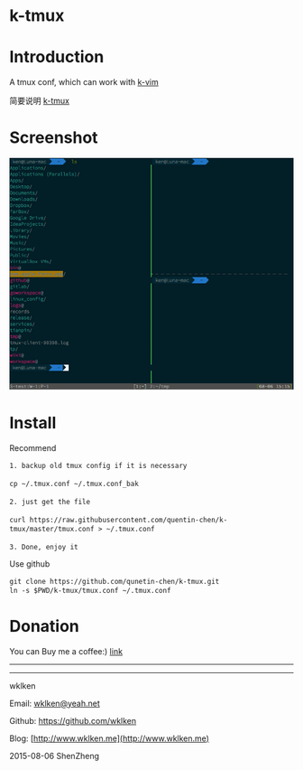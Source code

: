 # k-tmux

# Introduction

A tmux conf, which can work with [k-vim](https://github.com/wklken/k-vim)

简要说明 [k-tmux](http://www.wklken.me/posts/2015/08/06/linux-tmux.html)

# Screenshot

![screenshot](https://raw.githubusercontent.com/wklken/gallery/master/tmux/tmux.png)

# Install

Recommend

```
1. backup old tmux config if it is necessary

cp ~/.tmux.conf ~/.tmux.conf_bak

2. just get the file

curl https://raw.githubusercontent.com/quentin-chen/k-tmux/master/tmux.conf > ~/.tmux.conf

3. Done, enjoy it
```

Use github

```
git clone https://github.com/qunetin-chen/k-tmux.git
ln -s $PWD/k-tmux/tmux.conf ~/.tmux.conf
```

# Donation

You can Buy me a coffee:)  [link](http://www.wklken.me/pages/donation.html)


------------------------
------------------------

wklken

Email: wklken@yeah.net

Github: https://github.com/wklken

Blog: [http://www.wklken.me](http://www.wklken.me)

2015-08-06 ShenZheng
